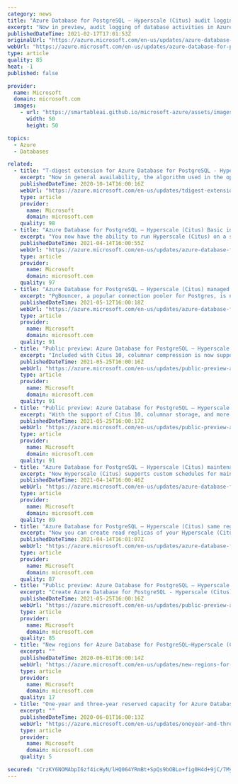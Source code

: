 ```yaml
---
category: news
title: "Azure Database for PostgreSQL – Hyperscale (Citus) audit logging via pgAudit now in public preview"
excerpt: "Now in preview, audit logging of database activities in Azure Database for PostgreSQL - Hyperscale (Citus) is available through the PostgreSQL audit extension pgAudit, providing detailed session and/or object audit logging."
publishedDateTime: 2021-02-17T17:01:53Z
originalUrl: "https://azure.microsoft.com/en-us/updates/azure-database-for-postgresql-hyperscale-citus-audit-logging-via-pgaudit-now-in-public-preview/"
webUrl: "https://azure.microsoft.com/en-us/updates/azure-database-for-postgresql-hyperscale-citus-audit-logging-via-pgaudit-now-in-public-preview/"
type: article
quality: 85
heat: -1
published: false

provider:
  name: Microsoft
  domain: microsoft.com
  images:
    - url: "https://smartableai.github.io/microsoft-azure/assets/images/organizations/microsoft.com-50x50.jpg"
      width: 50
      height: 50

topics:
  - Azure
  - Databases

related:
  - title: "T-digest extension for Azure Database for PostgreSQL - Hyperscale (Citus)"
    excerpt: "Now in general availability, the algorithm used in the open source t-digest extension allows high performance percentile calculations on sizable distributed analytical workloads with improved accuracy."
    publishedDateTime: 2020-10-14T16:00:16Z
    webUrl: "https://azure.microsoft.com/en-us/updates/tdigest-extension-for-azure-database-for-postgresql-hyperscale-citus/"
    type: article
    provider:
      name: Microsoft
      domain: microsoft.com
    quality: 98
  - title: "Azure Database for PostgreSQL – Hyperscale (Citus) Basic in public preview"
    excerpt: "You now have the ability to run Hyperscale (Citus) on a single node with Hyperscale (Citus) Basic, an easy way to be scale-out ready."
    publishedDateTime: 2021-04-14T16:00:55Z
    webUrl: "https://azure.microsoft.com/en-us/updates/azure-database-for-postgresql-hyperscale-citus-basic-in-public-preview/"
    type: article
    provider:
      name: Microsoft
      domain: microsoft.com
    quality: 97
  - title: "Azure Database for PostgreSQL – Hyperscale (Citus) managed PgBouncer in public preview"
    excerpt: "PgBouncer, a popular connection pooler for Postgres, is now part of the Azure Database for PostgreSQL - Hyperscale (Citus) managed service."
    publishedDateTime: 2021-05-12T16:00:18Z
    webUrl: "https://azure.microsoft.com/en-us/updates/azure-database-for-postgresql-hyperscale-citus-managed-pgbouncer-in-public-preview/"
    type: article
    provider:
      name: Microsoft
      domain: microsoft.com
    quality: 91
  - title: "Public preview: Azure Database for PostgreSQL – Hyperscale (Citus) columnar compression"
    excerpt: "Included with Citus 10, columnar compression is now supported in the Hyperscale (Citus) option in Azure Database for PostgreSQL, a managed service running the open source Postgres database on Azure."
    publishedDateTime: 2021-05-25T16:00:16Z
    webUrl: "https://azure.microsoft.com/en-us/updates/public-preview-azure-database-for-postgresql-hyperscale-citus-columnar-compression/"
    type: article
    provider:
      name: Microsoft
      domain: microsoft.com
    quality: 91
  - title: "Public preview: Azure Database for PostgreSQL – Hyperscale (Citus) support for Citus 10"
    excerpt: "With the support of Citus 10, columnar storage, and more are now included in Azure Database for PostgreSQL – Hyperscale (Citus), a managed service running the open source Postgres database on Azure."
    publishedDateTime: 2021-05-25T16:00:17Z
    webUrl: "https://azure.microsoft.com/en-us/updates/public-preview-azure-database-for-postgresql-hyperscale-citus-support-for-citus-10/"
    type: article
    provider:
      name: Microsoft
      domain: microsoft.com
    quality: 91
  - title: "Azure Database for PostgreSQL – Hyperscale (Citus) maintenance schedules in public preview"
    excerpt: "Now Hyperscale (Citus) supports custom schedules for maintenance – specify your preferred day of the week and 30-minute time window."
    publishedDateTime: 2021-04-14T16:00:46Z
    webUrl: "https://azure.microsoft.com/en-us/updates/azure-database-for-postgresql-hyperscale-citus-maintenance-schedules-in-public-preview/"
    type: article
    provider:
      name: Microsoft
      domain: microsoft.com
    quality: 89
  - title: "Azure Database for PostgreSQL – Hyperscale (Citus) same region read replicas in public preview"
    excerpt: "Now you can create read replicas of your Hyperscale (Citus) server group for enhanced read scalability."
    publishedDateTime: 2021-04-14T16:01:07Z
    webUrl: "https://azure.microsoft.com/en-us/updates/azure-database-for-postgresql-hyperscale-citus-same-region-read-replicas-in-public-preview/"
    type: article
    provider:
      name: Microsoft
      domain: microsoft.com
    quality: 87
  - title: "Public preview: Azure Database for PostgreSQL – Hyperscale (Citus) support for PostgreSQL 12 and 13"
    excerpt: "Create Azure Database for PostgreSQL - Hyperscale (Citus) server groups with Postgres 12 and Postgres 13, in addition to previously supported Postgres 11."
    publishedDateTime: 2021-05-25T16:00:16Z
    webUrl: "https://azure.microsoft.com/en-us/updates/public-preview-azure-database-for-postgresql-hyperscale-citus-support-for-postgresql-12-and-13/"
    type: article
    provider:
      name: Microsoft
      domain: microsoft.com
    quality: 85
  - title: "New regions for Azure Database for PostgreSQL—Hyperscale (Citus)"
    excerpt: ""
    publishedDateTime: 2020-06-01T16:00:14Z
    webUrl: "https://azure.microsoft.com/en-us/updates/new-regions-for-azure-database-for-postgresql-hyperscale-citus/"
    type: article
    provider:
      name: Microsoft
      domain: microsoft.com
    quality: 17
  - title: "One-year and three-year reserved capacity for Azure Database for PostgreSQL—Hyperscale (Citus)"
    excerpt: ""
    publishedDateTime: 2020-06-01T16:00:13Z
    webUrl: "https://azure.microsoft.com/en-us/updates/oneyear-and-threeyear-reserved-capacity-for-azure-database-for-postgresql-hyperscale-citus/"
    type: article
    provider:
      name: Microsoft
      domain: microsoft.com
    quality: 5

secured: "CrzKY6NOMAbpI6zf4icHyN/lHQ064YRmBt+SpQs9bOBLo+fig0H4d+9jC/7MyRqV4z2EKNdQlQVtjXt7UVgZsqKJskCm6BjK6s0vJjYXslIYKNJCZSfdpAfCVvXSZTcyiyyj14c6EtNp1fugK4Wtjn6o7wl5NXjvaUMhlKqySXFBUdds12bOHjFEUBBeL+b8/7qchcJ3AtXg4eskswQwycwmOA1Qe48ssyBQQjHwbk7beljbp654jTYQrP++fxgKH9SqqmtK3hhSyWS6whUcQo36Hizc8aOxoLNfv0YM/551ME2OIIsHRoUIySlFQdyPPttF335fneCPyjRflaI0dWcyfddmvzm7k0wLdcI6v/k=;eW8XAS9S78ycClaUeNeZIg=="
---
```


